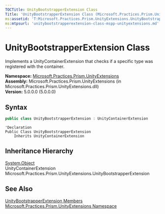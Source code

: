 ```yaml
---
TOCTitle: UnityBootstrapperExtension Class
Title: 'UnityBootstrapperExtension Class (Microsoft.Practices.Prism.UnityExtensions)'
ms:assetid: 'T:Microsoft.Practices.Prism.UnityExtensions.UnityBootstrapperExtension'
ms:mtpsurl: 'unitybootstrapperextension-class-mspp-unityextensions.md'
---
```


# UnityBootstrapperExtension Class

Implements a UnityContainerExtension that checks if a specific type was registered with the container.

**Namespace:** [Microsoft.Practices.Prism.UnityExtensions](/patterns-practices/reference/mspp-unityextensions-namespace)  
**Assembly:** Microsoft.Practices.Prism.UnityExtensions (in Microsoft.Practices.Prism.UnityExtensions.dll)  
**Version:** 5.0.0.0 (5.0.0.0)

## Syntax
```C#
public class UnityBootstrapperExtension : UnityContainerExtension
```
```VB
'Declaration
Public Class UnityBootstrapperExtension
	Inherits UnityContainerExtension
```

## Inheritance Hierarchy

[System.Object](http://msdn.microsoft.com/en-us/library/e5kfa45b)  
  UnityContainerExtension  
    Microsoft.Practices.Prism.UnityExtensions.UnityBootstrapperExtension

## See Also

[UnityBootstrapperExtension Members](/patterns-practices/reference/unitybootstrapperextension-members-mspp-unityextensions)  
[Microsoft.Practices.Prism.UnityExtensions Namespace](/patterns-practices/reference/mspp-unityextensions-namespace)  
